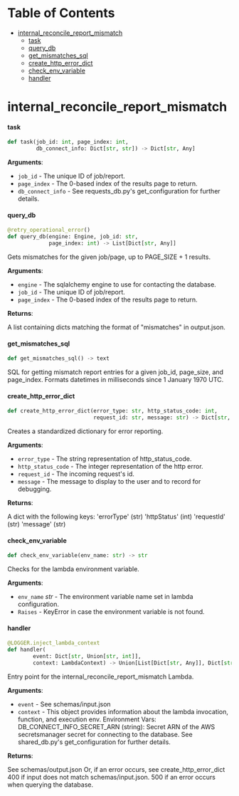 # Table of Contents

* [internal\_reconcile\_report\_mismatch](#internal_reconcile_report_mismatch)
  * [task](#internal_reconcile_report_mismatch.task)
  * [query\_db](#internal_reconcile_report_mismatch.query_db)
  * [get\_mismatches\_sql](#internal_reconcile_report_mismatch.get_mismatches_sql)
  * [create\_http\_error\_dict](#internal_reconcile_report_mismatch.create_http_error_dict)
  * [check\_env\_variable](#internal_reconcile_report_mismatch.check_env_variable)
  * [handler](#internal_reconcile_report_mismatch.handler)

<a id="internal_reconcile_report_mismatch"></a>

# internal\_reconcile\_report\_mismatch

<a id="internal_reconcile_report_mismatch.task"></a>

#### task

```python
def task(job_id: int, page_index: int,
         db_connect_info: Dict[str, str]) -> Dict[str, Any]
```

**Arguments**:

- `job_id` - The unique ID of job/report.
- `page_index` - The 0-based index of the results page to return.
- `db_connect_info` - See requests_db.py's get_configuration for further details.

<a id="internal_reconcile_report_mismatch.query_db"></a>

#### query\_db

```python
@retry_operational_error()
def query_db(engine: Engine, job_id: str,
             page_index: int) -> List[Dict[str, Any]]
```

Gets mismatches for the given job/page, up to PAGE_SIZE + 1 results.

**Arguments**:

- `engine` - The sqlalchemy engine to use for contacting the database.
- `job_id` - The unique ID of job/report.
- `page_index` - The 0-based index of the results page to return.
  

**Returns**:

  A list containing dicts matching the format of "mismatches" in output.json.

<a id="internal_reconcile_report_mismatch.get_mismatches_sql"></a>

#### get\_mismatches\_sql

```python
def get_mismatches_sql() -> text
```

SQL for getting mismatch report entries for a given job_id, page_size, and page_index.
Formats datetimes in milliseconds since 1 January 1970 UTC.

<a id="internal_reconcile_report_mismatch.create_http_error_dict"></a>

#### create\_http\_error\_dict

```python
def create_http_error_dict(error_type: str, http_status_code: int,
                           request_id: str, message: str) -> Dict[str, Any]
```

Creates a standardized dictionary for error reporting.

**Arguments**:

- `error_type` - The string representation of http_status_code.
- `http_status_code` - The integer representation of the http error.
- `request_id` - The incoming request's id.
- `message` - The message to display to the user and to record for debugging.

**Returns**:

  A dict with the following keys:
  'errorType' (str)
  'httpStatus' (int)
  'requestId' (str)
  'message' (str)

<a id="internal_reconcile_report_mismatch.check_env_variable"></a>

#### check\_env\_variable

```python
def check_env_variable(env_name: str) -> str
```

Checks for the lambda environment variable.

**Arguments**:

- `env_name` _str_ - The environment variable name set in lambda configuration.
- `Raises` - KeyError in case the environment variable is not found.

<a id="internal_reconcile_report_mismatch.handler"></a>

#### handler

```python
@LOGGER.inject_lambda_context
def handler(
        event: Dict[str, Union[str, int]],
        context: LambdaContext) -> Union[List[Dict[str, Any]], Dict[str, Any]]
```

Entry point for the internal_reconcile_report_mismatch Lambda.

**Arguments**:

- `event` - See schemas/input.json
- `context` - This object provides information about the lambda invocation, function,
  and execution env.
  Environment Vars:
  DB_CONNECT_INFO_SECRET_ARN (string):
  Secret ARN of the AWS secretsmanager secret for connecting to the database.
  See shared_db.py's get_configuration for further details.
  

**Returns**:

  See schemas/output.json
  Or, if an error occurs, see create_http_error_dict
  400 if input does not match schemas/input.json.
  500 if an error occurs when querying the database.


